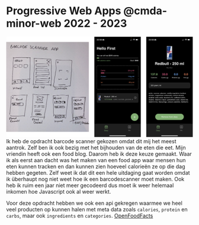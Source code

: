 # Progressive Web Apps @cmda-minor-web 2022 - 2023

![intro image](https://github.com/wongsrila/barcode-scanner/blob/8f9c65c738c3cab907aa19a736febb00d200e65a/assets/images/barcode-scanner-app-home-image.png)
Ik heb de opdracht barcode scanner gekozen omdat dit mij het meest aantrok. Zelf ben ik ook bezig met het bijhouden van de eten die eet. Mijn vriendin heeft ook een food blog. Daarom heb ik deze keuze gemaakt. Waar ik als eerst aan dacht was het maken van een food app waar mensen hun eten kunnen tracken en dan kunnen zien hoeveel calorieën ze op die dag hebben gegeten. Zelf weet ik dat dit een hele uitdaging gaat worden omdat ik überhaupt nog niet weet hoe ik een barcodescanner moet maken. Ook heb ik ruim een jaar niet meer gecodeerd dus moet ik weer helemaal inkomen hoe Javascript ook al weer werkt.

Voor deze opdracht hebben we ook een api gekregen waarmee we heel veel producten op kunnen halen met meta data zoals `calories`, `protein` en `carbs`, maar ook `ingredients` en `categories`. [OpenFoodFacts](https://openfoodfacts.github.io/api-documentation/)
